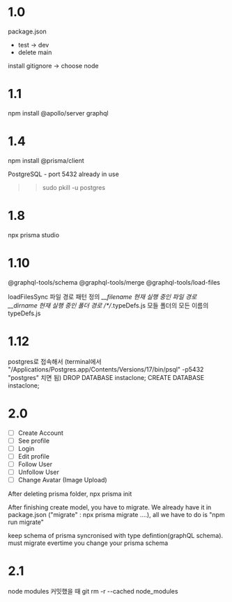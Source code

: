 # 1.0

package.json

- test -> dev
- delete main

install gitignore -> choose node

# 1.1

npm install @apollo/server graphql

# 1.4

npm install @prisma/client

PostgreSQL - port 5432 already in use

> > sudo pkill -u postgres

# 1.8

npx prisma studio

# 1.10

@graphql-tools/schema
@graphql-tools/merge
@graphql-tools/load-files

loadFilesSync 파일 경로 패턴 정의
_\_\_filename 현재 실행 중인 파일 경로
_\_\_dirname 현재 실행 중인 폴더 경로
/\*_/_.typeDefs.js 모들 폴더의 모든 이름의 typeDefs.js

# 1.12

postgres로 접속해서
(terminal에서 "/Applications/Postgres.app/Contents/Versions/17/bin/psql" -p5432 "postgres" 치면 됨)
DROP DATABASE instaclone;
CREATE DATABASE instaclone;

# 2.0

- [ ] Create Account
- [ ] See profile
- [ ] Login
- [ ] Edit profile
- [ ] Follow User
- [ ] Unfollow User
- [ ] Change Avatar (Image Upload)

After deleting prisma folder,
npx prisma init

After finishing create model,
you have to migrate.
We already have it in package.json ("migrate" : npx prisma migrate ....), all we have to do is "npm run migrate"

keep schema of prisma syncronised with type defintion(graphQL schema).
must migrate evertime you change your prisma schema

# 2.1
node modules 커밋했을 때
git rm -r --cached node_modules

